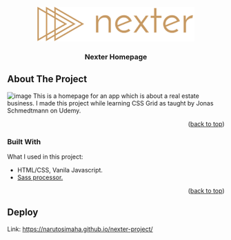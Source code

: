 <div id="top"></div>


<!-- PROJECT LOGO -->
<br />
<div align="center">
  <a href="https://github.com/othneildrew/Best-README-Template">
    <img src="img/logo.png" alt="Logo" height="80">
  </a>

  <h3 align="center">Nexter Homepage</h3>

  
</div>




<!-- ABOUT THE PROJECT -->
## About The Project

![image](https://user-images.githubusercontent.com/82920386/159165180-5c12ff3d-d6a6-4bd1-871b-321235983bb5.png)
This is a homepage for an app which is about a real estate business. I made this project while learning CSS Grid as taught by Jonas Schmedtmann on Udemy.

<p align="right">(<a href="#top">back to top</a>)</p>



### Built With

What I used in this project:

* HTML/CSS, Vanila Javascript.
* [Sass processor.](https://sass-lang.com/)

<p align="right">(<a href="#top">back to top</a>)</p>



<!-- CONTACT -->
<!-- ## Contact

Your Name - [@your_twitter](https://twitter.com/your_username) - email@example.com

Project Link: [https://github.com/your_username/repo_name](https://github.com/your_username/repo_name)

<p align="right">(<a href="#top">back to top</a>)</p> -->



<!-- ACKNOWLEDGMENTS -->
## Deploy
Link: https://narutosimaha.github.io/nexter-project/

